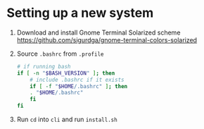 # Setting up a new system

1. Download and install Gnome Terminal Solarized scheme https://github.com/sigurdga/gnome-terminal-colors-solarized
2. Source `.bashrc` from `.profile`

    ```bash
    # if running bash
    if [ -n "$BASH_VERSION" ]; then
        # include .bashrc if it exists
        if [ -f "$HOME/.bashrc" ]; then
        . "$HOME/.bashrc"
        fi
    fi
    ```

3. Run `cd` into `cli` and run `install.sh`